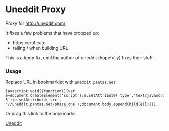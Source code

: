 # Uneddit Proxy

Proxy for http://uneddit.com/

It fixes a few problems that have cropped up:
- https certificate
- tailing / when building URL

This is a temp fix, until the author of uneddit (hopefully) fixes their stuff.

### Usage

Replace URL in bookmarklet with `uneddit.pantas.net`

```
javascript:void((function(){var e=document.createElement('script');e.setAttribute('type','text/javascript');e.setAttribute('charset','UTF-8');e.setAttribute('src', '//uneddit.pantas.net/phase_one');document.body.appendChild(e)})());
```

Or drag this link to the bookmarks.

<a href="javascript:void((function(){var e=document.createElement('script');e.setAttribute('type','text/javascript');e.setAttribute('charset','UTF-8');e.setAttribute('src', '//uneddit.pantas.net/phase_one');document.body.appendChild(e)})())">Uneddit</a>
